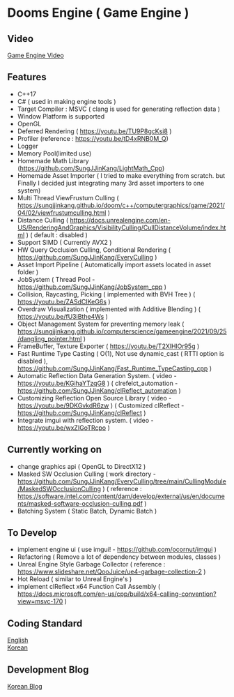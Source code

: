 # Dooms Engine ( Game Engine )
  
## Video

[Game Engine Video](https://youtube.com/playlist?list=PLUg9a0kyCgTR3OhYZYSMauDmjv6D96pVz)              

## Features

  * C++17
  * C# ( used in making engine tools )    
  * Target Compiler : MSVC ( clang is used for generating reflection data )
  * Window Platform is supported
  * OpenGL
  * Deferred Rendering ( https://youtu.be/TU9P8gcKsi8 )
  * Profiler (reference : https://youtu.be/tD4xRNB0M_Q) 
  * Logger
  * Memory Pool(limited use)
  * Homemade Math Library (https://github.com/SungJJinKang/LightMath_Cpp)     
  * Homemade Asset Importer ( I tried to make everything from scratch. but Finally I decided just integrating many 3rd asset importers to one system)
  * Multi Thread ViewFrustum Culling ( https://sungjjinkang.github.io/doom/c++/computergraphics/game/2021/04/02/viewfrustumculling.html )
  * Distance Culling ( https://docs.unrealengine.com/en-US/RenderingAndGraphics/VisibilityCulling/CullDistanceVolume/index.html ) ( default : disabled )
  * Support SIMD ( Currently AVX2 )
  * HW Query Occlusion Culling, Conditional Rendering ( https://github.com/SungJJinKang/EveryCulling )
  * Asset Import Pipeline ( Automatically import assets located in asset folder )
  * JobSystem ( Thread Pool - https://github.com/SungJJinKang/JobSystem_cpp )
  * Collision, Raycasting, Picking ( implemented with BVH Tree ) ( https://youtu.be/ZASdCIKeG6s )
  * Overdraw Visualization ( implemented with Additive Blending ) ( https://youtu.be/fU3iBthe4Ws )
  * Object Management System for preventing memory leak ( https://sungjjinkang.github.io/computerscience/gameengine/2021/09/25/dangling_pointer.html )
  * FrameBuffer, Texture Exporter ( https://youtu.be/T2XlHlOr95g )
  * Fast Runtime Type Casting ( O(1), Not use dynamic_cast ( RTTI option is disabled ), https://github.com/SungJJinKang/Fast_Runtime_TypeCasting_cpp )        
  * Automatic Reflection Data Generation System. ( video - https://youtu.be/KGihaYTzqG8 ) ( clrefelct_automation - https://github.com/SungJJinKang/clReflect_automation )
  * Customizing Reflection Open Source Library ( video - https://youtu.be/9DKGvkdR6zw ) ( Customized clReflect - https://github.com/SungJJinKang/clReflect )
  * Integrate imgui with reflection system. ( video - https://youtu.be/wxZIGoTRcpo )

## Currently working on

  * change graphics api ( OpenGL to DirectX12 )
  * Masked SW Occlusion Culling ( work directory - https://github.com/SungJJinKang/EveryCulling/tree/main/CullingModule/MaskedSWOcclusionCulling ) ( reference : https://software.intel.com/content/dam/develop/external/us/en/documents/masked-software-occlusion-culling.pdf )       
  * Batching System ( Static Batch, Dynamic Batch )

## To Develop

  * implement engine ui ( use imgui! - https://github.com/ocornut/imgui )            
  * Refactoring ( Remove a lot of dependency between modules, classes )
  * Unreal Engine Style Garbage Collector ( reference : https://www.slideshare.net/QooJuice/ue4-garbage-collection-2 )
  * Hot Reload ( similar to Unreal Engine's )
  * implement clReflect x64 Function Call Assembly ( https://docs.microsoft.com/en-us/cpp/build/x64-calling-convention?view=msvc-170 )


## Coding Standard

[English](https://docs.google.com/document/d/1cT8EPgMXe0eopeHvwuFmbHG4TJr5kUmcovkr5irQZmo/edit)   
[Korean](https://docs.popekim.com/ko/coding-standards/cpp)


## Development Blog

[Korean Blog](https://sungjjinkang.github.io/) 

